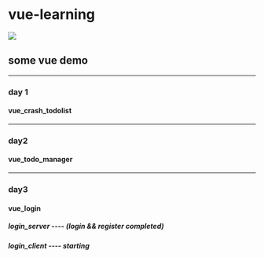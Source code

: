 # vue-learning

![](https://img.shields.io/badge/language-vue3.0-brightgreen.svg?style=plastic)

## some vue demo

------

### day 1

#### vue_crash_todolist

------

### day2

#### vue_todo_manager

------

### day3

#### vue_login

##### login_server ---- (login && register completed)

##### login_client ---- starting
